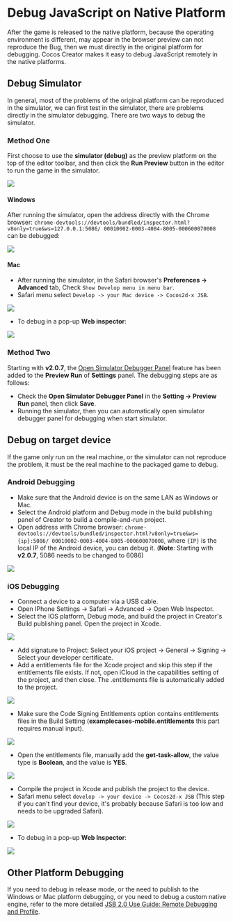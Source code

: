 # Debug JavaScript on Native Platform

After the game is released to the native platform, because the operating environment is different, may appear in the browser preview can not reproduce the Bug, then we must directly in the original platform for debugging. Cocos Creator makes it easy to debug JavaScript remotely in the native platforms.

## Debug Simulator

In general, most of the problems of the original platform can be reproduced in the simulator, we can first test in the simulator, there are problems directly in the simulator debugging. There are two ways to debug the simulator.

### Method One

First choose to use the **simulator (debug)** as the preview platform on the top of the editor toolbar, and then click the **Run Preview** button in the editor to run the game in the simulator.

![](debug-jsb/simulator-run.png)

#### Windows

After running the simulator, open the address directly with the Chrome browser: `chrome-devtools://devtools/bundled/inspector.html?v8only=true&ws=127.0.0.1:5086/ 00010002-0003-4004-8005-000600070008` can be debugged:

![](debug-jsb/v8-win32-debug.png)

#### Mac

- After running the simulator, in the Safari browser's **Preferences -> Advanced** tab, Check `Show Develop menu in menu bar`.
- Safari menu select `Develop -> your Mac device -> Cocos2d-x JSB`.

![](debug-jsb/jsc-mac-debug.png)

- To debug in a pop-up **Web inspector**:

![](debug-jsb/jsc-mac-breakpoint.png)

### Method Two

Starting with **v2.0.7**, the [Open Simulator Debugger Panel](../getting-started/basics/editor-panels/preferences.md#preview-run) feature has been added to the **Preview Run** of **Settings** panel. The debugging steps are as follows:

  - Check the **Open Simulator Debugger Panel** in the **Setting -> Preview Run** panel, then click **Save**.
  - Running the simulator, then you can automatically open simulator debugger panel for debugging when start simulator.

## Debug on target device

If the game only run on the real machine, or the simulator can not reproduce the problem, it must be the real machine to the packaged game to debug.

### Android Debugging

- Make sure that the Android device is on the same LAN as Windows or Mac.
- Select the Android platform and Debug mode in the build publishing panel of Creator to build a compile-and-run project.
- Open address with Chrome browser: `chrome-devtools://devtools/bundled/inspector.html?v8only=true&ws={ip}:5086/ 00010002-0003-4004-8005-000600070008`, where `{IP}` is the local IP of the Android device, you can debug it. (**Note**: Starting with **v2.0.7**, 5086 needs to be changed to 6086)

![](debug-jsb/v8-android-debug.png)

### iOS Debugging

- Connect a device to a computer via a USB cable.
- Open IPhone Settings -> Safari -> Advanced -> Open Web Inspector.
- Select the IOS platform, Debug mode, and build the project in Creator's Build publishing panel. Open the project in Xcode.

![](debug-jsb/package.png)

- Add signature to Project: Select your iOS project -> General -> Signing -> Select your developer certificate.
- Add a entitlements file for the Xcode project and skip this step if the entitlements file exists. If not, open iCloud in the capabilities setting of the project, and then close. The .entitlements file is automatically added to the project.

![](debug-jsb/jsc-entitlements.png)

- Make sure the Code Signing Entitlements option contains entitlements files in the Build Setting (**examplecases-mobile.entitlements** this part requires manual input).

![](debug-jsb/jsc-entitlements-check.png)

- Open the entitlements file, manually add the **get-task-allow**, the value type is **Boolean**, and the value is **YES**.

![](debug-jsb/jsc-security-key.png)

- Compile the project in Xcode and publish the project to the device.
- Safari menu select `develop -> your device -> Cocos2d-x JSB` (This step if you can't find your device, it's probably because Safari is too low and needs to be upgraded Safari).

![](debug-jsb/jsc-ios-debug.png)

- To debug in a pop-up **Web Inspector**:

![](debug-jsb/jsc-ios-breakpoint.png)

## Other Platform Debugging

If you need to debug in release mode, or the need to publish to the Windows or Mac platform debugging, or you need to debug a custom native engine, refer to the more detailed [JSB 2.0 Use Guide: Remote Debugging and Profile](../advanced-topics/JSB2.0-learning.md#remote-debugging-and-profile).
